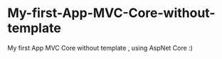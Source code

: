 # My-first-App-MVC-Core-without-template
My first App MVC Core without template , using AspNet Core :)
